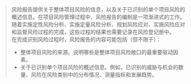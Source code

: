 > 风险报告提供关于整体项目风险的信息，以及关于已识别的单个项目风险的概述信息。在项目风险管理过程中，风险报告的编制是一项渐进式的工作。随着实施定性风险分析、实施定量风险分析、规划风险应对、实施风险应对和监督风险过程的完成，这些过程的结果也需要记录在风险登记册中。  
> 在完成识别风险过程时，风险报告的内容可能包括（但不限于）：
> - 整体项目风险的来源。说明哪些是整体项目风险敞口的最重要驱动因素。
> - 关于已识别单个项目风险的概述信息。例如，已识别的威胁与机会的数量、风险在风险类别中的分布情况、测量指标和发展趋势。
